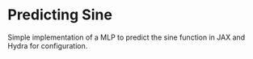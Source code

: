 # Predicting Sine
Simple implementation of a MLP to predict the sine function in JAX and Hydra for configuration. 
